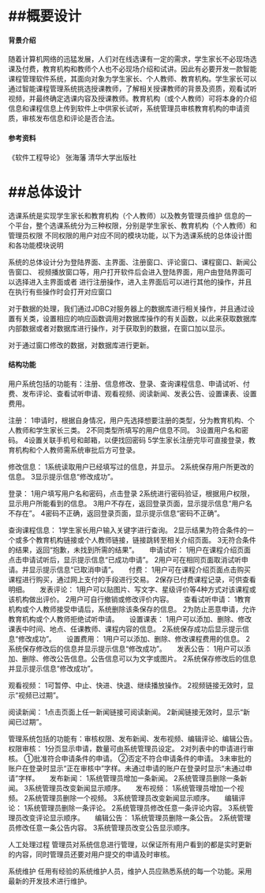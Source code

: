# ##概要设计

#### 背景介绍

随着计算机网络的迅猛发展，人们对在线选课有一定的需求，学生家长不必现场选课及付费，教育机构和教师个人也不必现场介绍和试讲。因此有必要开发一款智能课程管理软件系统，其面向对象为学生家长、个人教师、教育机构。学生家长可以通过智能课程管理系统挑选授课教师，了解相关授课教师的背景及资质，观看试听视频，并最终确定选课内容及授课教师。教育机构（或个人教师）可将本身的介绍信息和课程信息上传到软件上中供家长试听，系统管理员审核教育机构的申请资质，审核发布信息和评论是否合法。

#### 参考资料

《软件工程导论》 张海藩 清华大学出版社

# ##总体设计

选课系统是实现学生家长和教育机构（个人教师）以及教务管理员维护
信息的一个平台，整个选课系统分为三种权限，分别是学生家长、教育机构（个人教师）和管理员权限
不同权限的用户对应不同的模块功能，以下为选课系统的总体设计图和各功能模块说明

系统的总体设计分为登陆界面、主界面、注册窗口、评论窗口、课程窗口、新闻公告窗口、
视频播放窗口等，用户打开软件后会进入登陆界面，用户由登陆界面可以选择进入主界面或者
进行注册操作，进入主界面后可以进行其他的操作，并且在执行有些操作时会打开对应窗口

对于数据的处理，我们通过JDBC对服务器上的数据库进行相关操作，并且通过设置有关类，设置相应的响应函数调用对数据库操作的有关函数，以此来获取数据库内部数据或者对数据库进行操作，对于获取到的数据，在窗口加以显示。

对于通过窗口修改的数据，对数据库进行更新。

#### 结构功能

用户系统包括的功能有：注册、信息修改、登录、查询课程信息、申请试听、付费、发布评论、查看试听申请、观看视频、阅读新闻、发表公告、设置课表、设置费用。

注册：
1申请时，根据自身情况，用户先选择想要注册的类型，分为教育机构、个人教师和学生家长三类。
2不同类型所填写的用户信息不同。
3设置用户名和密码。
4设置关联手机号和邮箱，以便找回密码
5学生家长注册完毕可直接登录，教育机构和个人教师需系统审批后方可登录。

修改信息：
1系统读取用户已经填写过的信息，并显示。
2系统保存用户所更改的信息。
3显示提示信息“修改成功”。

登录：
1用户填写用户名和密码，点击登录
2系统进行密码验证，根据用户权限，显示用户所能看到的信息。
3用户不存在，返回登录页面，显示提示信息“用户名不存在”。
4密码不正确，返回登录页面，显示提示信息“密码不正确”。

查询课程信息：
1学生家长用户输入关键字进行查询。
2显示结果为符合条件的一个或多个教育机构链接或个人教师链接，链接跳转至相关介绍页面。
3无符合条件的结果，返回“抱歉，未找到所需的结果”。
 
申请试听：
1用户在课程介绍页面点击申请试听后，显示提示信息“已成功申请”。
2用户可在相同页面取消试听申请。并显示提示信息“已取消申请”。
 
付费：
1用户可在课程介绍页面点击购买课程进行购买，通过网上支付的手段进行交易。
2保存已付费课程记录，可供查看明细。
 
发表评论：
1用户可以贴图片、写文字、星级评价等4种方式对该课程或该机构做出评价。
2用户可自行撤销或修改评价内容。
 
查看试听申请：
1教育机构或个人教师接受申请后，系统删除该条保存的信息。
2为防止恶意申请，允许教育机构或个人教师拒绝试听申请。
 
设置课表：
1用户可以添加、删除、修改课表中时间、地点、任课教师、课程内容的信息。
2系统保存成功后显示提示信息“修改成功”。
 
设置费用：
1用户可以添加、删除、修改课程费用的信息。
2系统保存修改后的信息并显示提示信息“修改成功”。
 
发表公告：
1用户可以添加、删除、修改公告信息。公告信息可以为文字或图片。
2系统保存修改后的信息并显示提示信息“修改成功”。

观看视频：
1可暂停、中止、快进、快退、继续播放操作。
2视频链接无效时，显示“视频已过期”。

阅读新闻：
1点击页面上任一新闻链接可阅读新闻。
2新闻链接无效时，显示“新闻已过期”。

管理系统包括的功能有：审核权限、发布新闻、发布视频、编辑评论、编辑公告。
权限审核：
1分页显示申请，数量可由系统管理员设定。
2对列表中的申请进行审核。
①批准符合申请条件的申请。
②否定不符合申请条件的申请。
3未审批的账户在登录时显示“正在审核中”字样。未通过申请的账户在登录时显示“未通过申请”字样。
 
发布新闻：
1系统管理员增加一条新闻。
2系统管理员删除一条新闻。
3系统管理员改变新闻显示顺序。
 
发布视频：
1系统管理员增加一个视频。
2系统管理员删除一个视频。
3系统管理员改变新闻显示顺序。
 
编辑评论：
1系统管理员删除一条评论。
2系统管理员修改任意一条评论内容。
3系统管理员改变评论显示顺序。
 
编辑公告：
1系统管理员删除一条公告。
2系统管理员修改任意一条公告内容。
3系统管理员改变公告显示顺序。

人工处理过程
管理员对系统信息进行管理，以保证所有用户看到的都是实时更新的内容，同时管理员还要对用户提交的申请及时审核。



系统维护
任用有经验的系统维护人员，维护人员应熟悉系统的每一个功能。采用最新的开发技术进行维护。
